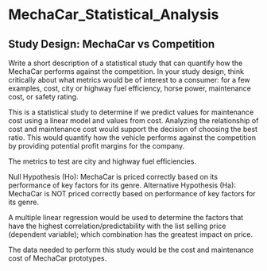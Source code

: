 # MechaCar_Statistical_Analysis

## Study Design: MechaCar vs Competition

Write a short description of a statistical study that can quantify how the MechaCar performs against the competition. In your study design, think critically about what metrics would be of interest to a consumer: for a few examples, cost, city or highway fuel efficiency, horse power, maintenance cost, or safety rating.

This is a statistical study to determine if we predict values for maintenance cost using a linear model and values from cost. Analyzing the relationship of cost and maintenance cost would support the decision of choosing the best ratio. This would quantify how the vehicle performs against the competition by providing potential profit margins for the company.

The metrics to test are city and highway fuel efficiencies.

Null Hypothesis (Ho): MechaCar is priced correctly based on its performance of key factors for its genre.
Alternative Hypothesis (Ha): MechaCar is NOT priced correctly based on performance of key factors for its genre.

A multiple linear regression would be used to determine the factors that have the highest correlation/predictability with the list selling price (dependent variable); which combination has the greatest impact on price.

The data needed to perform this study would be the cost and maintenance cost of MechaCar prototypes.

